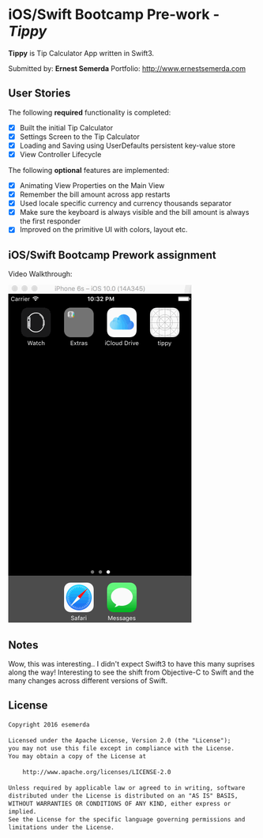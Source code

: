 # iOS/Swift Bootcamp Pre-work - *Tippy*

**Tippy** is Tip Calculator App written in Swift3.

Submitted by: **Ernest Semerda**
Portfolio: http://www.ernestsemerda.com

## User Stories

The following **required** functionality is completed:

* [x] Built the initial Tip Calculator
* [x] Settings Screen to the Tip Calculator
* [x] Loading and Saving using UserDefaults persistent key-value store
* [x] View Controller Lifecycle

The following **optional** features are implemented:

* [x] Animating View Properties on the Main View
* [x] Remember the bill amount across app restarts
* [x] Used locale specific currency and currency thousands separator
* [x] Make sure the keyboard is always visible and the bill amount is always the first responder
* [x] Improved on the primitive UI with colors, layout etc.

## iOS/Swift Bootcamp Prework assignment

Video Walkthrough:

<img src='https://github.com/semerda/codepath-tippy/blob/master/assets/tippy-anim.gif' title='Video Walkthrough' width='' alt='Video Walkthrough' />

## Notes

Wow, this was interesting.. I didn't expect Swift3 to have this many suprises along the way! Interesting to see the shift from Objective-C to Swift and the many changes across different versions of Swift.

## License

    Copyright 2016 esemerda

    Licensed under the Apache License, Version 2.0 (the "License");
    you may not use this file except in compliance with the License.
    You may obtain a copy of the License at

        http://www.apache.org/licenses/LICENSE-2.0

    Unless required by applicable law or agreed to in writing, software
    distributed under the License is distributed on an "AS IS" BASIS,
    WITHOUT WARRANTIES OR CONDITIONS OF ANY KIND, either express or implied.
    See the License for the specific language governing permissions and
    limitations under the License.